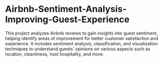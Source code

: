 # Airbnb-Sentiment-Analysis-Improving-Guest-Experience
This project analyzes Airbnb reviews to gain insights into guest sentiment, helping identify areas of improvement for better customer satisfaction and experience. It includes sentiment analysis, classification, and visualization techniques to understand guests' opinions on various aspects such as location, cleanliness, host hospitality, and more.
